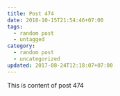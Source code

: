 ```yaml
---
title: Post 474
date: 2018-10-15T21:54:46+07:00
tags:
  - random post
  - untagged
category:
  - random post
  - uncategorized
updated: 2017-08-24T12:18:07+07:00
---
```

This is content of post 474